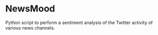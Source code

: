# NewsMood
Python script to perform a sentiment analysis of the Twitter activity of various news channels.

